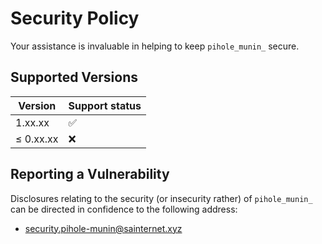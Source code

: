 # Security Policy

Your assistance is invaluable in helping to keep `pihole_munin_` secure.

## Supported Versions

| Version | Support status |
| --- | --- |
| 1.xx.xx | :white_check_mark:
| ≤ 0.xx.xx | :x: |

## Reporting a Vulnerability

Disclosures relating to the security (or insecurity rather) of `pihole_munin_` can be directed in confidence to the following address:

 - security.pihole-munin@sainternet.xyz
 
